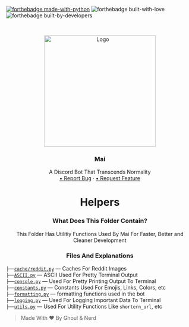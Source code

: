 [![forthebadge made-with-python](http://ForTheBadge.com/images/badges/made-with-python.svg)](https://www.python.org/) ![forthebadge built-with-love](https://forthebadge.com/images/badges/built-with-love.svg) ![forthebadge built-by-developers](https://forthebadge.com/images/badges/built-by-developers.svg)
<!-- PROJECT LOGO -->
<br />
<p align="center">
    <a href="https://github.com/xFGhoul/Mai">
    <img src="https://cdn.discordapp.com/avatars/770898395664875541/c04edaafef86e4efdff7208204e043a6.png?size=2048" alt="Logo" width="300" height="300">
    </a>
  <h3 align="center">Mai</h3>
  <p align="center">
    A Discord Bot That Transcends Normality
    </br>
    <a href="https://github.com/xFGhoul/Mai/issues">• Report Bug</a>
    ·
    <a href="https://github.com/xFGhoul/Mai/issues"> • Request Feature</a>
  </p>
</p>

<h1 align="center">Helpers</h1>

<h3 align="center">What Does This Folder Contain?</h3>
<p align="center">
  This Folder Has Utilitiy Functions Used By Mai For Faster, Better and Cleaner Development
</p>

<h3 align="center">Files And Explanations</h3>


`├──`[`cache/reddit.py`](https://github.com/xFGhoul/Mai/blob/dev/bot/helpers/cache/reddit.py) — Caches For Reddit Images<br>
`├──`[`ASCII.py`](https://github.com/xFGhoul/Mai/blob/dev/bot/helpers/ASCII.py) — ASCII Used For Pretty Terminal Output<br>
`├──`[`console.py`](https://github.com/xFGhoul/Mai/blob/dev/bot/helpers/console.py) — Used For Pretty Printing Output To Terminal<br>
`├──`[`constants.py`](https://github.com/xFGhoul/Mai/blob/dev/bot/helpers/constants.py) — Constants Used For Emojis, Links, Colors, etc<br>
`├──`[`formatting.py`](https://github.com/xFGhoul/Mai/blob/dev/bot/helpers/formatting.py) — formatting functions used in the bot<br>
`├──`[`logging.py`](https://github.com/xFGhoul/Mai/blob/dev/bot/helpers/logging.py) — Used For Logging Important Data To Terminal<br>
`├──`[`utils.py`](https://github.com/xFGhoul/Mai/blob/dev/bot/helpers/utils.py) — Used For Utility Functions Like `shortern_url`, etc<br>

> Made With ❤️ By Ghoul & Nerd
